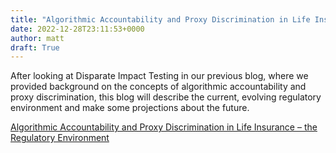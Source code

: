 ```yaml
---
title: "Algorithmic Accountability and Proxy Discrimination in Life Insurance – the Regulatory Environment"
date: 2022-12-28T23:11:53+0000
author: matt
draft: True
---
```

After looking at Disparate Impact Testing in our previous blog, where we provided background on the concepts of algorithmic accountability and proxy discrimination, this blog will describe the current, evolving regulatory environment and make some projections about the future.

[ Algorithmic Accountability and Proxy Discrimination in Life Insurance – the Regulatory Environment ]( https://www.genre.com/knowledge/blog/2022/november/algorithmic-accountability-and-proxy-discrimination-in-life-insurance-the-regulatory-environment-en )
